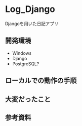 # Log_Django
Djangoを用いた日記アプリ

## 開発環境
- Windows
- Django
- PostgreSQL?

## ローカルでの動作の手順

## 大変だったこと

## 参考資料